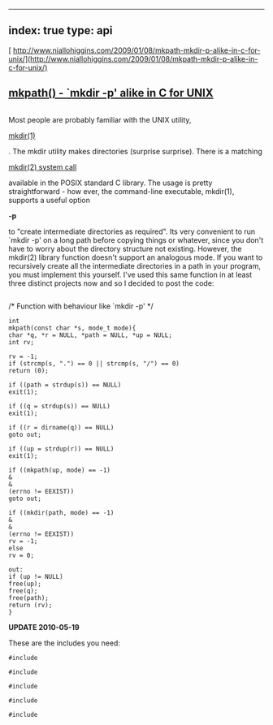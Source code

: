 
---
index: true
type: api
---

[
http://www.niallohiggins.com/2009/01/08/mkpath-mkdir-p-alike-in-c-for-unix/](http://www.niallohiggins.com/2009/01/08/mkpath-mkdir-p-alike-in-c-for-unix/)

## [mkpath\(\) - \`mkdir -p' alike in C for UNIX](http://www.niallohiggins.com/2009/01/08/mkpath-mkdir-p-alike-in-c-for-unix/)



```

```

Most people are probably familiar with the UNIX utility,

[mkdir\(1\)](http://www.openbsd.org/cgi-bin/man.cgi?query=mkdir&apropos=0&sektion=0&manpath=OpenBSD+Current&arch=i386&format=html)

. The mkdir utility makes directories \(surprise surprise\). There is a matching

[mkdir\(2\) system call](http://www.openbsd.org/cgi-bin/man.cgi?query=mkdir&sektion=2&arch=i386&apropos=0&manpath=OpenBSD+Current)

available in the POSIX standard C library. The usage is pretty straightforward - how ever, the command-line executable, mkdir\(1\), supports a useful option

**-p**

to "create intermediate directories as required". Its very convenient to run \`mkdir -p' on a long path before copying things or whatever, since you don't have to worry about the directory structure not existing. However, the mkdir\(2\) library function doesn't support an analogous mode. If you want to recursively create all the intermediate directories in a path in your program, you must implement this yourself. I've used this same function in at least three distinct projects now and so I decided to post the code:

```

```

/* Function with behaviour like `mkdir -p' */

```
int
mkpath(const char *s, mode_t mode){
char *q, *r = NULL, *path = NULL, *up = NULL;
int rv;

rv = -1;
if (strcmp(s, ".") == 0 || strcmp(s, "/") == 0)
return (0);

if ((path = strdup(s)) == NULL)
exit(1);

if ((q = strdup(s)) == NULL)
exit(1);

if ((r = dirname(q)) == NULL)
goto out;

if ((up = strdup(r)) == NULL)
exit(1);

if ((mkpath(up, mode) == -1)
&
&
(errno != EEXIST))
goto out;

if ((mkdir(path, mode) == -1)
&
&
(errno != EEXIST))
rv = -1;
else
rv = 0;

out:
if (up != NULL)
free(up);
free(q);
free(path);
return (rv);
}
```

**UPDATE 2010-05-19**

These are the includes you need:

```
#include

#include

#include

#include

#include
```







